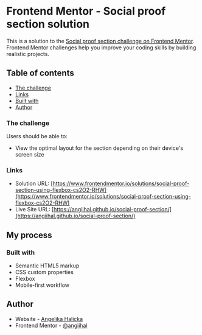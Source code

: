# Frontend Mentor - Social proof section solution

This is a solution to the [Social proof section challenge on Frontend Mentor](https://www.frontendmentor.io/challenges/social-proof-section-6e0qTv_bA). Frontend Mentor challenges help you improve your coding skills by building realistic projects. 

## Table of contents

  - [The challenge](#the-challenge)
  - [Links](#links)
  - [Built with](#built-with)
- [Author](#author)

### The challenge

Users should be able to:

- View the optimal layout for the section depending on their device's screen size

### Links

- Solution URL: [https://www.frontendmentor.io/solutions/social-proof-section-using-flexbox-cs2O2-RHW](https://www.frontendmentor.io/solutions/social-proof-section-using-flexbox-cs2O2-RHW)
- Live Site URL: [https://angiihal.github.io/social-proof-section/](https://angiihal.github.io/social-proof-section/)

## My process

### Built with

- Semantic HTML5 markup
- CSS custom properties
- Flexbox
- Mobile-first workflow

## Author

- Website - [Angelika Halicka](https://github.com/angiihal)
- Frontend Mentor - [@angiihal](https://www.frontendmentor.io/profile/angiihal)
